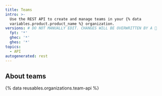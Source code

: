 ```yaml
---
title: Teams
intro: >-
  Use the REST API to create and manage teams in your {% data
  variables.product.product_name %} organization.
versions: # DO NOT MANUALLY EDIT. CHANGES WILL BE OVERWRITTEN BY A 🤖
  fpt: '*'
  ghec: '*'
  ghes: '*'
topics:
  - API
autogenerated: rest
---
```


## About teams

{% data reusables.organizations.team-api %}

<!-- Content after this section is automatically generated -->
